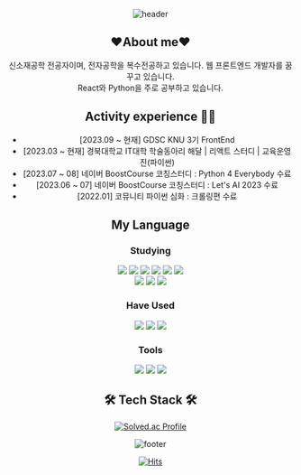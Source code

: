<div align="center">
    
![header](https://capsule-render.vercel.app/api?type=egg&color=auto&height=250&section=header&text=dobbymin&fontSize=90)

## ❤️About me❤️
신소재공학 전공자이며, 전자공학을 복수전공하고 있습니다.
웹 프론트엔드 개발자를 꿈꾸고 있습니다. <br>
React와 Python을 주로 공부하고 있습니다.

## Activity experience 🤹‍♀️
- [2023.09 ~ 현재] GDSC KNU 3기 FrontEnd
- [2023.03 ~ 현재] 경북대학교 IT대학 학술동아리 해달 | 리액트 스터디 | 교육운영진(파이썬)
- [2023.07 ~ 08] 네이버 BoostCourse 코칭스터디 : Python 4 Everybody 수료
- [2023.06 ~ 07] 네이버 BoostCourse 코칭스터디 : Let's AI 2023 수료
- [2022.01] 코뮤니티 파이썬 심화 : 크롤링편 수료

## My Language

### Studying

<img src="https://img.shields.io/badge/HTML-E34F26?style=flat-square&logo=HTML5&logoColor=white"/>
<img src="https://img.shields.io/badge/CSS-1572B6?style=flat-square&logo=CSS3&logoColor=white"/>
<img src="https://img.shields.io/badge/JavaScript-F7DF1E?style=flat-square&logo=JavaScript&logoColor=white"/>
<img src="https://img.shields.io/badge/React-61DAFB?style=flat-square&logo=React&logoColor=white"/>
<img src="https://img.shields.io/badge/bootstrap-7952B3?style=flat-square&logo=bootstrap&logoColor=white"/>
<img src="https://img.shields.io/badge/Redux-764ABC?style=flat-square&logo=Redux&logoColor=white"/>
<br>
<img src="https://img.shields.io/badge/express-000000?style=flat-square&logo=express&logoColor=white"/>
<img src="https://img.shields.io/badge/node.js-339933?style=flat-square&logo=Node.js&logoColor=white"/>
<img src="https://img.shields.io/badge/mongoDB-47A248?style=flat-square&logo=MongoDB&logoColor=white"/>

### Have Used

<img src="https://img.shields.io/badge/Python-3776AB?style=flat-square&logo=Python&logoColor=white"/>
<img src="https://img.shields.io/badge/C/C++-00599C?style=flat-square&logo=C&logoColor=white"/>
<img src="https://img.shields.io/badge/java-007396?style=flat-square&logo=java&logoColor=white/">

### Tools
<img src="https://img.shields.io/badge/github-181717?style=flat-square&logo=github&logoColor=white"/>
<img src="https://img.shields.io/badge/Git-F05032?style=flat-square&logo=Git&logoColor=white"/>
<img src="https://img.shields.io/badge/bootstrap-7952B3?style=flat-square&logo=bootstrap&logoColor=white"/>
    
## 🛠 Tech Stack 🛠

[![Solved.ac Profile](http://mazassumnida.wtf/api/v2/generate_badge?boj=dobbymin06)](https://solved.ac/dobbymin06/)

![footer](https://capsule-render.vercel.app/api?type=waving&color=auto&height=100&section=footer)

[![Hits](https://hits.seeyoufarm.com/api/count/incr/badge.svg?url=https%3A%2F%2Fgithub.com%2FDobbymin%2F&count_bg=%233DB7C8&title_bg=%23555555&icon=github.svg&icon_color=%23E7E7E7&title=Github&edge_flat=false)](https://hits.seeyoufarm.com)
</div>
